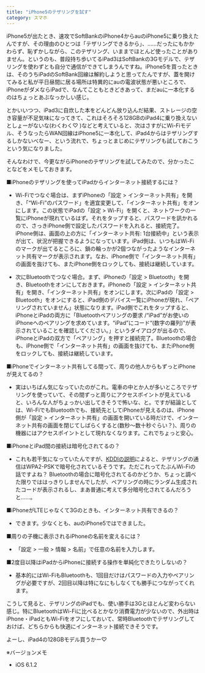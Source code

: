```yaml
---
title: "iPhone5のテザリングを試す"
category: スマホ
---
```


iPhone5が出たとき、速攻でSoftBankのiPhone4からauのiPhone5に乗り換えたんですが、その理由のひとつは「テザリングできるから」、……だったにもかかわらず、恥ずかしながら、このテザリング、いままでほとんど使ったことがありません。というのも、普段持ち歩いてるiPad3はSoftBankの3Gモデルで、テザリングを使わずとも自分で通信ができてしまうんですね。iPhone5を買ったときは、そのうちiPadのSoftBank回線は解約しようと思ってたんですが、蓋を開けてみると私が平日昼間に居る場所は特異的にauの電波状態が悪いところで、iPhoneがダメならiPadで、なんてこともときどきあって、まだauに一本化するのはちょっとあぶなっかしい感じ。

とかいいつつ、iPad3に自炊した本をどんどん放り込んだ結果、ストレージの空き容量が不足気味になってきて、これはそろそろ128GBのiPad4に乗り換えないとしょーがないな(わくわく♡ )などと考えていると、次はさすがにWi-Fiモデル、そうなったらWAN回線はiPhone5に一本化して、iPad4からはテザリングするしかないべなー、という流れで、ちょっとまじめにテザリングも試しておこうという気になりました。

そんなわけで、今更ながらiPhoneのテザリングを試してみたので、分かったことなどをメモしておきます。

■iPhoneのテザリングを使ってiPadからインターネット接続するには？

- Wi-Fiでつなぐ場合は、まずiPhoneの「設定 > インターネット共有」を開き、「“Wi-Fi”のパスワード」を適宜変更して、「インターネット共有」をオンにします。この状態でiPadの「設定 > Wi-Fi」を開くと、ネットワークの一覧にiPhoneが現れているはず。それをタップすると、パスワードを訊かれるので、さっきiPhone側で設定したパスワードを入れると、接続完了。iPhone側は、画面の上の方に「インターネット共有: 1台接続中」という表示が出て、状況が把握できるようになっています。iPad側は、いつもはWi-Fiのマークが出てるところに、鎖の輪っかが2個つながったようなインターネット共有マークが表示されます。なお、iPhone側で「インターネット共有」の画面を抜けても、またiPhone側をロックしても、接続は継続しています。

- 次にBluetoothでつなぐ場合。まず、iPhoneの「設定 > Bluetooth」を開き、Bluetoothをオンにしておきます。iPhoneの「設定 > インターネット共有」を開き、「インターネット共有」をオンにします。次にiPadの「設定 > Bluetooth」をオンにすると、iPad側のデバイス一覧にiPhoneが現れ、「ペアリングされていません」状態になります。iPad側でこれをタップすると、iPhoneとiPadの両方に「Bluetoothペアリングの要求 /“iPad”がお使いのiPhoneへのペアリングを求めています。“iPad”にコード“(数字の羅列)”が表示されていることを確認してください。」というダイアログが出るので、iPhoneとiPadの双方で「ペアリング」を押すと接続完了。Bluetoothの場合も、iPhone側で「インターネット共有」の画面を抜けても、またiPhone側をロックしても、接続は継続しています。

■iPhoneでインターネット共有してる間って、周りの他人からもずっとiPhoneが見えてるの？

- 実はいちばん気になっていたのがこれ。電車の中とか人が多いところでテザリングを使っていて、その間ずっと周りにアクセスポイントが見えていると、いろんな人がちょっかい出してきそうで怖いな、と。ですが結論としては、Wi-FiでもBluetoothでも、接続先としてiPhoneが見えるのは、iPhone側が「設定 > インターネット共有」の画面を開いている時だけで、インターネット共有の画面を閉じてしばらくすると(数秒～数十秒ぐらい？)、周りの機器にはアクセスポイントとして現れなくなります。これでちょっと安心。

■iPhoneとiPad間の接続は暗号化されてるの？

- これも若干気になっていたんですが、[KDDIの説明](http://csqa.kddi.com/posts/view/qid/k1210100003)によると、テザリングの通信はWPA2-PSKで暗号化されているそうです。ただこれってたぶんWi-Fiの話ですよね？ Bluetoothの場合に暗号化されてるのかどうか、ちょっと調べた限りでははっきりしませんでしたが、ペアリングの時にランダム生成されたコードが表示されるし、まあ普通に考えて多分暗号化されてるんだろうと……。

■iPhoneがLTEじゃなくて3Gのときも、インターネット共有できるの？

- できます。少なくとも、auのiPhone5ではできました。

■周りの子機に表示されるiPhoneの名前を変えるには？

- 「設定 > 一般 > 情報 > 名前」で任意の名前を入力します。

■2度目以降はiPadからiPhoneに接続する操作を単純化できたりしないの？

- 基本的にはWi-FiもBluetoothも、1回目だけはパスワードの入力やペアリングが必要ですが、2回目以降は特になにもしなくても勝手につながってくれます。

こうして見ると、テザリングのiPadでも、使い勝手は3Gとほとんど変わらない感じ。特にBluetoothはWi-Fiに比べるとかなり消費電力が少ないので、外出時はiPhone・iPadともWi-Fiをオフにしておいて、常時Bluetoothでテザリングしておけば、どちらからも快適にインターネット接続できそうです。

よーし、iPad4の128GBモデル買うかー♡

※バージョンメモ

- iOS 6.1.2
